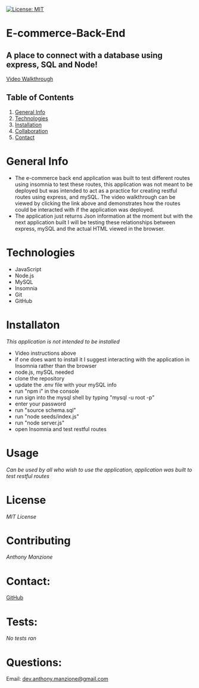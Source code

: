[![License: MIT](https://img.shields.io/badge/License-MIT-yellow.svg)](https://opensource.org/licenses/MIT)

# E-commerce-Back-End

## A place to connect with a database using express, SQL and Node!

[Video Walkthrough](https://www.youtube.com/watch?v=PMojbAJ4Ss0)

## Table of Contents
1. [General Info](#general)
2. [Technologies](#technologies)
3. [Installation](#installation)
4. [Collaboration](#contributing)
5. [Contact](#contact) 


# General Info
- The e-commerce back end application was built to test different routes using insomnia to test these routes, this application was not meant to be deployed but was intended to act as a practice for creating restful routes using express, and mySQL. The video walkthrough can be viewed by clicking the link above and demonstrates how the routes could be interacted with if the application was deployed.
- The application just returns Json information at the moment but with the next application built I will be testing these relationships between express, mySQL and the actual HTML viewed in the browser.


# Technologies
- JavaScript
- Node.js
- MySQL
- Insomnia
- Git
- GitHub

# Installaton
*This application is not intended to be installed*
- Video instructions above
- if one does want to install it I suggest interacting with the application in Insomnia rather than the browser
- node.js, mySQL needed
- clone the repository
- update the .env file with your mySQL info
- run "npm i" in the console
- run sign into the mysql shell by typing "mysql -u root -p"
- enter your password
- run "source schema.sql"
- run "node seeds/index.js"
- run "node server.js"
- open Insomnia and test restful routes
# Usage
*Can be used by all who wish to use the application, application was built to test restful routes*

# License
*MIT License*

# Contributing
*Anthony Manzione*

# Contact: 
[GitHub](https://github.com/Ajmanzione)

# Tests:
*No tests ran*

# Questions:
Email: dev.anthony.manzione@gmail.com